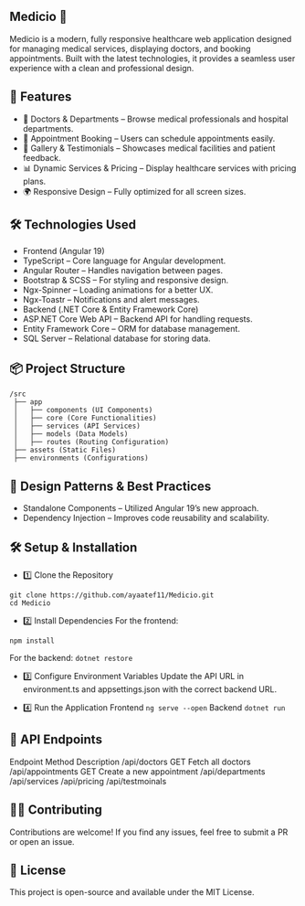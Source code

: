 ## Medicio 🏥
Medicio is a modern, fully responsive healthcare web application designed for managing medical services, displaying doctors, and booking appointments. Built with the latest technologies, it provides a seamless user experience with a clean and professional design.

## 🚀 Features
- 🏥 Doctors & Departments – Browse medical professionals and hospital departments.
- 📅 Appointment Booking – Users can schedule appointments easily.
- 📸 Gallery & Testimonials – Showcases medical facilities and patient feedback.
- 📊 Dynamic Services & Pricing – Display healthcare services with pricing plans.
- 🌍 Responsive Design – Fully optimized for all screen sizes.

## 🛠️ Technologies Used
- Frontend (Angular 19)
- TypeScript – Core language for Angular development.
- Angular Router – Handles navigation between pages.
- Bootstrap & SCSS – For styling and responsive design.
- Ngx-Spinner – Loading animations for a better UX.
- Ngx-Toastr – Notifications and alert messages.
- Backend (.NET Core & Entity Framework Core)
- ASP.NET Core Web API – Backend API for handling requests.
- Entity Framework Core – ORM for database management.
- SQL Server – Relational database for storing data.
## 📦 Project Structure

```
/src
 ├── app
 │   ├── components (UI Components)
 │   ├── core (Core Functionalities)
 │   ├── services (API Services)
 │   ├── models (Data Models)
 │   ├── routes (Routing Configuration)
 ├── assets (Static Files)
 ├── environments (Configurations)
```

## 📌 Design Patterns & Best Practices

- Standalone Components – Utilized Angular 19’s new approach.
- Dependency Injection – Improves code reusability and scalability.
## 🛠️ Setup & Installation
- 1️⃣ Clone the Repository
```
git clone https://github.com/ayaatef11/Medicio.git
cd Medicio
```
- 2️⃣ Install Dependencies
For the frontend:
```
npm install
```
For the backend:
`dotnet restore `
- 3️⃣ Configure Environment Variables
Update the API URL in environment.ts and appsettings.json with the correct backend URL.

- 4️⃣ Run the Application
Frontend
`ng serve --open`
Backend
`dotnet run`
## 📜 API Endpoints
Endpoint	Method	Description
/api/doctors	GET	Fetch all doctors
/api/appointments	GET	Create a new appointment
/api/departments
/api/services
/api/pricing
/api/testmoinals
## 👨‍💻 Contributing
Contributions are welcome! If you find any issues, feel free to submit a PR or open an issue.

## 📄 License
This project is open-source and available under the MIT License.

